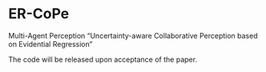 # ER-CoPe
Multi-Agent Perception
“Uncertainty-aware Collaborative Perception based on Evidential Regression”

The code will be released upon acceptance of the paper.
